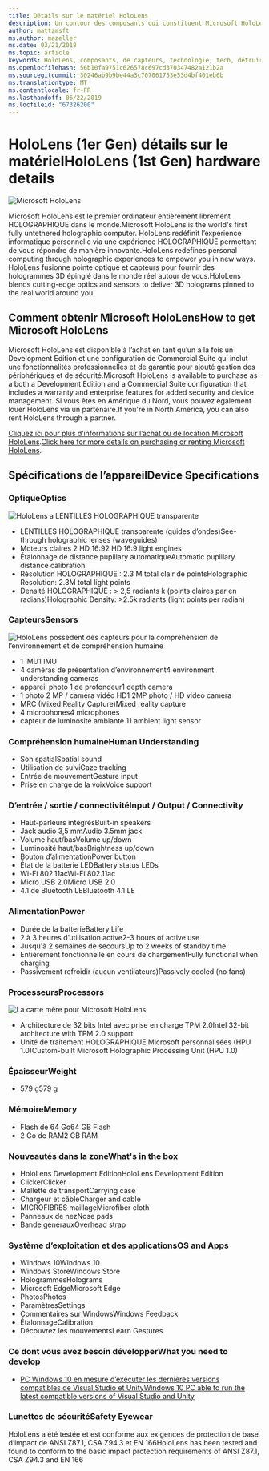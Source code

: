 ```yaml
---
title: Détails sur le matériel HoloLens
description: Un contour des composants qui constituent Microsoft HoloLens, première entièrement librement HOLOGRAPHIQUE ordinateur dans le monde exécutant Windows.
author: mattzmsft
ms.author: mazeller
ms.date: 03/21/2018
ms.topic: article
keywords: HoloLens, composants, de capteurs, technologie, tech, détruire, destruction,
ms.openlocfilehash: 56b10fa9751c626578c697cd370347482a121b2a
ms.sourcegitcommit: 30246ab9b9be44a3c707061753e53d4bf401eb6b
ms.translationtype: MT
ms.contentlocale: fr-FR
ms.lasthandoff: 06/22/2019
ms.locfileid: "67326200"
---
```

# <a name="hololens-1st-gen-hardware-details"></a><span data-ttu-id="95cf7-104">HoloLens (1er Gen) détails sur le matériel</span><span class="sxs-lookup"><span data-stu-id="95cf7-104">HoloLens (1st Gen) hardware details</span></span>

![Microsoft HoloLens](images/see-through-400px.jpg)

<span data-ttu-id="95cf7-106">Microsoft HoloLens est le premier ordinateur entièrement librement HOLOGRAPHIQUE dans le monde.</span><span class="sxs-lookup"><span data-stu-id="95cf7-106">Microsoft HoloLens is the world's first fully untethered holographic computer.</span></span> <span data-ttu-id="95cf7-107">HoloLens redéfinit l’expérience informatique personnelle via une expérience HOLOGRAPHIQUE permettant de vous répondre de manière innovante.</span><span class="sxs-lookup"><span data-stu-id="95cf7-107">HoloLens redefines personal computing through holographic experiences to empower you in new ways.</span></span> <span data-ttu-id="95cf7-108">HoloLens fusionne pointe optique et capteurs pour fournir des hologrammes 3D épinglé dans le monde réel autour de vous.</span><span class="sxs-lookup"><span data-stu-id="95cf7-108">HoloLens blends cutting-edge optics and sensors to deliver 3D holograms pinned to the real world around you.</span></span>

## <a name="how-to-get-microsoft-hololens"></a><span data-ttu-id="95cf7-109">Comment obtenir Microsoft HoloLens</span><span class="sxs-lookup"><span data-stu-id="95cf7-109">How to get Microsoft HoloLens</span></span>

<span data-ttu-id="95cf7-110">Microsoft HoloLens est disponible à l’achat en tant qu’un à la fois un Development Edition et une configuration de Commercial Suite qui inclut une fonctionnalités professionnelles et de garantie pour ajouté gestion des périphériques et de sécurité.</span><span class="sxs-lookup"><span data-stu-id="95cf7-110">Microsoft HoloLens is available to purchase as a both a Development Edition and a Commercial Suite configuration that includes a warranty and enterprise features for added security and device management.</span></span> <span data-ttu-id="95cf7-111">Si vous êtes en Amérique du Nord, vous pouvez également louer HoloLens via un partenaire.</span><span class="sxs-lookup"><span data-stu-id="95cf7-111">If you're in North America, you can also rent HoloLens through a partner.</span></span>

<span data-ttu-id="95cf7-112">[Cliquez ici pour plus d’informations sur l’achat ou de location Microsoft HoloLens](https://www.microsoft.com/hololens/buy).</span><span class="sxs-lookup"><span data-stu-id="95cf7-112">[Click here for more details on purchasing or renting Microsoft HoloLens](https://www.microsoft.com/hololens/buy).</span></span>

## <a name="device-specifications"></a><span data-ttu-id="95cf7-113">Spécifications de l’appareil</span><span class="sxs-lookup"><span data-stu-id="95cf7-113">Device Specifications</span></span>

### <a name="optics"></a><span data-ttu-id="95cf7-114">Optique</span><span class="sxs-lookup"><span data-stu-id="95cf7-114">Optics</span></span>

![HoloLens a LENTILLES HOLOGRAPHIQUE transparente](images/displays-400px.jpg)
* <span data-ttu-id="95cf7-116">LENTILLES HOLOGRAPHIQUE transparente (guides d’ondes)</span><span class="sxs-lookup"><span data-stu-id="95cf7-116">See-through holographic lenses (waveguides)</span></span>
* <span data-ttu-id="95cf7-117">Moteurs claires 2 HD 16:9</span><span class="sxs-lookup"><span data-stu-id="95cf7-117">2 HD 16:9 light engines</span></span>
* <span data-ttu-id="95cf7-118">Étalonnage de distance pupillary automatique</span><span class="sxs-lookup"><span data-stu-id="95cf7-118">Automatic pupillary distance calibration</span></span>
* <span data-ttu-id="95cf7-119">Résolution HOLOGRAPHIQUE : 2.3 M total clair de points</span><span class="sxs-lookup"><span data-stu-id="95cf7-119">Holographic Resolution: 2.3M total light points</span></span>
* <span data-ttu-id="95cf7-120">Densité HOLOGRAPHIQUE : > 2,5 radiants k (points claires par en radians)</span><span class="sxs-lookup"><span data-stu-id="95cf7-120">Holographic Density: >2.5k radiants (light points per radian)</span></span>

### <a name="sensors"></a><span data-ttu-id="95cf7-121">Capteurs</span><span class="sxs-lookup"><span data-stu-id="95cf7-121">Sensors</span></span>

![HoloLens possèdent des capteurs pour la compréhension de l’environnement et de compréhension humaine](images/sensor-bar-400px.jpg)
* <span data-ttu-id="95cf7-123">1 IMU</span><span class="sxs-lookup"><span data-stu-id="95cf7-123">1 IMU</span></span>
* <span data-ttu-id="95cf7-124">4 caméras de présentation d’environnement</span><span class="sxs-lookup"><span data-stu-id="95cf7-124">4 environment understanding cameras</span></span>
* <span data-ttu-id="95cf7-125">appareil photo 1 de profondeur</span><span class="sxs-lookup"><span data-stu-id="95cf7-125">1 depth camera</span></span>
* <span data-ttu-id="95cf7-126">1 photo 2 MP / caméra vidéo HD</span><span class="sxs-lookup"><span data-stu-id="95cf7-126">1 2MP photo / HD video camera</span></span>
* <span data-ttu-id="95cf7-127">MRC (Mixed Reality Capture)</span><span class="sxs-lookup"><span data-stu-id="95cf7-127">Mixed reality capture</span></span>
* <span data-ttu-id="95cf7-128">4 microphones</span><span class="sxs-lookup"><span data-stu-id="95cf7-128">4 microphones</span></span>
* <span data-ttu-id="95cf7-129">capteur de luminosité ambiante 1</span><span class="sxs-lookup"><span data-stu-id="95cf7-129">1 ambient light sensor</span></span>

### <a name="human-understanding"></a><span data-ttu-id="95cf7-130">Compréhension humaine</span><span class="sxs-lookup"><span data-stu-id="95cf7-130">Human Understanding</span></span>
* <span data-ttu-id="95cf7-131">Son spatial</span><span class="sxs-lookup"><span data-stu-id="95cf7-131">Spatial sound</span></span>
* <span data-ttu-id="95cf7-132">Utilisation de suivi</span><span class="sxs-lookup"><span data-stu-id="95cf7-132">Gaze tracking</span></span>
* <span data-ttu-id="95cf7-133">Entrée de mouvement</span><span class="sxs-lookup"><span data-stu-id="95cf7-133">Gesture input</span></span>
* <span data-ttu-id="95cf7-134">Prise en charge de la voix</span><span class="sxs-lookup"><span data-stu-id="95cf7-134">Voice support</span></span>

### <a name="input--output--connectivity"></a><span data-ttu-id="95cf7-135">D’entrée / sortie / connectivité</span><span class="sxs-lookup"><span data-stu-id="95cf7-135">Input / Output / Connectivity</span></span>
* <span data-ttu-id="95cf7-136">Haut-parleurs intégrés</span><span class="sxs-lookup"><span data-stu-id="95cf7-136">Built-in speakers</span></span>
* <span data-ttu-id="95cf7-137">Jack audio 3,5 mm</span><span class="sxs-lookup"><span data-stu-id="95cf7-137">Audio 3.5mm jack</span></span>
* <span data-ttu-id="95cf7-138">Volume haut/bas</span><span class="sxs-lookup"><span data-stu-id="95cf7-138">Volume up/down</span></span>
* <span data-ttu-id="95cf7-139">Luminosité haut/bas</span><span class="sxs-lookup"><span data-stu-id="95cf7-139">Brightness up/down</span></span>
* <span data-ttu-id="95cf7-140">Bouton d’alimentation</span><span class="sxs-lookup"><span data-stu-id="95cf7-140">Power button</span></span>
* <span data-ttu-id="95cf7-141">État de la batterie LED</span><span class="sxs-lookup"><span data-stu-id="95cf7-141">Battery status LEDs</span></span>
* <span data-ttu-id="95cf7-142">Wi-Fi 802.11ac</span><span class="sxs-lookup"><span data-stu-id="95cf7-142">Wi-Fi 802.11ac</span></span>
* <span data-ttu-id="95cf7-143">Micro USB 2.0</span><span class="sxs-lookup"><span data-stu-id="95cf7-143">Micro USB 2.0</span></span>
* <span data-ttu-id="95cf7-144">4\.1 de Bluetooth LE</span><span class="sxs-lookup"><span data-stu-id="95cf7-144">Bluetooth 4.1 LE</span></span>

### <a name="power"></a><span data-ttu-id="95cf7-145">Alimentation</span><span class="sxs-lookup"><span data-stu-id="95cf7-145">Power</span></span>
* <span data-ttu-id="95cf7-146">Durée de la batterie</span><span class="sxs-lookup"><span data-stu-id="95cf7-146">Battery Life</span></span>
* <span data-ttu-id="95cf7-147">2 à 3 heures d’utilisation active</span><span class="sxs-lookup"><span data-stu-id="95cf7-147">2-3 hours of active use</span></span>
* <span data-ttu-id="95cf7-148">Jusqu'à 2 semaines de secours</span><span class="sxs-lookup"><span data-stu-id="95cf7-148">Up to 2 weeks of standby time</span></span>
* <span data-ttu-id="95cf7-149">Entièrement fonctionnelle en cours de chargement</span><span class="sxs-lookup"><span data-stu-id="95cf7-149">Fully functional when charging</span></span>
* <span data-ttu-id="95cf7-150">Passivement refroidir (aucun ventilateurs)</span><span class="sxs-lookup"><span data-stu-id="95cf7-150">Passively cooled (no fans)</span></span>

### <a name="processors"></a><span data-ttu-id="95cf7-151">Processeurs</span><span class="sxs-lookup"><span data-stu-id="95cf7-151">Processors</span></span>

![La carte mère pour Microsoft HoloLens](images/motherboard-400px.jpg)
* <span data-ttu-id="95cf7-153">Architecture de 32 bits Intel avec prise en charge TPM 2.0</span><span class="sxs-lookup"><span data-stu-id="95cf7-153">Intel 32-bit architecture with TPM 2.0 support</span></span>
* <span data-ttu-id="95cf7-154">Unité de traitement HOLOGRAPHIQUE Microsoft personnalisées (HPU 1.0)</span><span class="sxs-lookup"><span data-stu-id="95cf7-154">Custom-built Microsoft Holographic Processing Unit (HPU 1.0)</span></span>

### <a name="weight"></a><span data-ttu-id="95cf7-155">Épaisseur</span><span class="sxs-lookup"><span data-stu-id="95cf7-155">Weight</span></span>
* <span data-ttu-id="95cf7-156">579 g</span><span class="sxs-lookup"><span data-stu-id="95cf7-156">579 g</span></span>

### <a name="memory"></a><span data-ttu-id="95cf7-157">Mémoire</span><span class="sxs-lookup"><span data-stu-id="95cf7-157">Memory</span></span>
* <span data-ttu-id="95cf7-158">Flash de 64 Go</span><span class="sxs-lookup"><span data-stu-id="95cf7-158">64 GB Flash</span></span>
* <span data-ttu-id="95cf7-159">2 Go de RAM</span><span class="sxs-lookup"><span data-stu-id="95cf7-159">2 GB RAM</span></span>

### <a name="whats-in-the-box"></a><span data-ttu-id="95cf7-160">Nouveautés dans la zone</span><span class="sxs-lookup"><span data-stu-id="95cf7-160">What's in the box</span></span>
* <span data-ttu-id="95cf7-161">HoloLens Development Edition</span><span class="sxs-lookup"><span data-stu-id="95cf7-161">HoloLens Development Edition</span></span>
* <span data-ttu-id="95cf7-162">Clicker</span><span class="sxs-lookup"><span data-stu-id="95cf7-162">Clicker</span></span>
* <span data-ttu-id="95cf7-163">Mallette de transport</span><span class="sxs-lookup"><span data-stu-id="95cf7-163">Carrying case</span></span>
* <span data-ttu-id="95cf7-164">Chargeur et câble</span><span class="sxs-lookup"><span data-stu-id="95cf7-164">Charger and cable</span></span>
* <span data-ttu-id="95cf7-165">MICROFIBRES maillage</span><span class="sxs-lookup"><span data-stu-id="95cf7-165">Microfiber cloth</span></span>
* <span data-ttu-id="95cf7-166">Panneaux de nez</span><span class="sxs-lookup"><span data-stu-id="95cf7-166">Nose pads</span></span>
* <span data-ttu-id="95cf7-167">Bande généraux</span><span class="sxs-lookup"><span data-stu-id="95cf7-167">Overhead strap</span></span>

### <a name="os-and-apps"></a><span data-ttu-id="95cf7-168">Système d’exploitation et des applications</span><span class="sxs-lookup"><span data-stu-id="95cf7-168">OS and Apps</span></span>
* <span data-ttu-id="95cf7-169">Windows 10</span><span class="sxs-lookup"><span data-stu-id="95cf7-169">Windows 10</span></span>
* <span data-ttu-id="95cf7-170">Windows Store</span><span class="sxs-lookup"><span data-stu-id="95cf7-170">Windows Store</span></span>
* <span data-ttu-id="95cf7-171">Hologrammes</span><span class="sxs-lookup"><span data-stu-id="95cf7-171">Holograms</span></span>
* <span data-ttu-id="95cf7-172">Microsoft Edge</span><span class="sxs-lookup"><span data-stu-id="95cf7-172">Microsoft Edge</span></span>
* <span data-ttu-id="95cf7-173">Photos</span><span class="sxs-lookup"><span data-stu-id="95cf7-173">Photos</span></span>
* <span data-ttu-id="95cf7-174">Paramètres</span><span class="sxs-lookup"><span data-stu-id="95cf7-174">Settings</span></span>
* <span data-ttu-id="95cf7-175">Commentaires sur Windows</span><span class="sxs-lookup"><span data-stu-id="95cf7-175">Windows Feedback</span></span>
* <span data-ttu-id="95cf7-176">Étalonnage</span><span class="sxs-lookup"><span data-stu-id="95cf7-176">Calibration</span></span>
* <span data-ttu-id="95cf7-177">Découvrez les mouvements</span><span class="sxs-lookup"><span data-stu-id="95cf7-177">Learn Gestures</span></span>

### <a name="what-you-need-to-develop"></a><span data-ttu-id="95cf7-178">Ce dont vous avez besoin développer</span><span class="sxs-lookup"><span data-stu-id="95cf7-178">What you need to develop</span></span>
* [<span data-ttu-id="95cf7-179">PC Windows 10 en mesure d’exécuter les dernières versions compatibles de Visual Studio et Unity</span><span class="sxs-lookup"><span data-stu-id="95cf7-179">Windows 10 PC able to run the latest compatible versions of Visual Studio and Unity</span></span>](install-the-tools.md)

### <a name="safety-eyewear"></a><span data-ttu-id="95cf7-180">Lunettes de sécurité</span><span class="sxs-lookup"><span data-stu-id="95cf7-180">Safety Eyewear</span></span>

<span data-ttu-id="95cf7-181">HoloLens a été testée et est conforme aux exigences de protection de base d’impact de ANSI Z87.1, CSA Z94.3 et EN 166</span><span class="sxs-lookup"><span data-stu-id="95cf7-181">HoloLens has been tested and found to conform to the basic impact protection requirements of ANSI Z87.1, CSA Z94.3 and EN 166</span></span>
